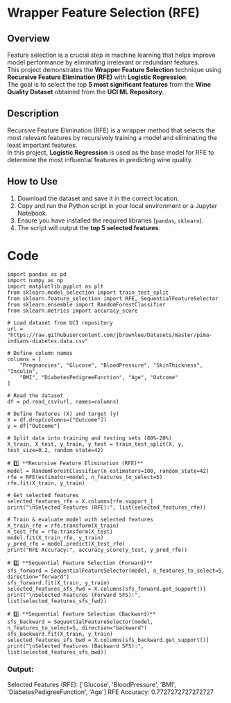 # Wrapper Feature Selection (RFE)

## Overview  
Feature selection is a crucial step in machine learning that helps improve model performance by eliminating irrelevant or redundant features.  
This project demonstrates the **Wrapper Feature Selection** technique using **Recursive Feature Elimination (RFE)** with **Logistic Regression**.  
The goal is to select the top **5 most significant features** from the **Wine Quality Dataset** obtained from the **UCI ML Repository**.  

## Description  
Recursive Feature Elimination (RFE) is a wrapper method that selects the most relevant features by recursively training a model and eliminating the least important features.  
In this project, **Logistic Regression** is used as the base model for RFE to determine the most influential features in predicting wine quality.  

## How to Use  
1. Download the dataset and save it in the correct location.  
2. Copy and run the Python script in your local environment or a Jupyter Notebook.  
3. Ensure you have installed the required libraries (`pandas`, `sklearn`).  
4. The script will output the **top 5 selected features**.  

# Code  
```
import pandas as pd
import numpy as np
import matplotlib.pyplot as plt
from sklearn.model_selection import train_test_split
from sklearn.feature_selection import RFE, SequentialFeatureSelector
from sklearn.ensemble import RandomForestClassifier
from sklearn.metrics import accuracy_score

# Load dataset from UCI repository
url = "https://raw.githubusercontent.com/jbrownlee/Datasets/master/pima-indians-diabetes.data.csv"

# Define column names
columns = [
    "Pregnancies", "Glucose", "BloodPressure", "SkinThickness", "Insulin", 
    "BMI", "DiabetesPedigreeFunction", "Age", "Outcome"
]

# Read the dataset
df = pd.read_csv(url, names=columns)

# Define features (X) and target (y)
X = df.drop(columns=["Outcome"])
y = df["Outcome"]

# Split data into training and testing sets (80%-20%)
X_train, X_test, y_train, y_test = train_test_split(X, y, test_size=0.2, random_state=42)

# 1️⃣ **Recursive Feature Elimination (RFE)**
model = RandomForestClassifier(n_estimators=100, random_state=42)
rfe = RFE(estimator=model, n_features_to_select=5)
rfe.fit(X_train, y_train)

# Get selected features
selected_features_rfe = X.columns[rfe.support_]
print("\nSelected Features (RFE):", list(selected_features_rfe))

# Train & evaluate model with selected features
X_train_rfe = rfe.transform(X_train)
X_test_rfe = rfe.transform(X_test)
model.fit(X_train_rfe, y_train)
y_pred_rfe = model.predict(X_test_rfe)
print("RFE Accuracy:", accuracy_score(y_test, y_pred_rfe))

# 2️⃣ **Sequential Feature Selection (Forward)**
sfs_forward = SequentialFeatureSelector(model, n_features_to_select=5, direction="forward")
sfs_forward.fit(X_train, y_train)
selected_features_sfs_fwd = X.columns[sfs_forward.get_support()]
print("\nSelected Features (Forward SFS):", list(selected_features_sfs_fwd))

# 3️⃣ **Sequential Feature Selection (Backward)**
sfs_backward = SequentialFeatureSelector(model, n_features_to_select=5, direction="backward")
sfs_backward.fit(X_train, y_train)
selected_features_sfs_bwd = X.columns[sfs_backward.get_support()]
print("\nSelected Features (Backward SFS):", list(selected_features_sfs_bwd))
```
### Output:
Selected Features (RFE): ['Glucose', 'BloodPressure', 'BMI', 'DiabetesPedigreeFunction', 'Age']
RFE Accuracy: 0.7727272727272727
